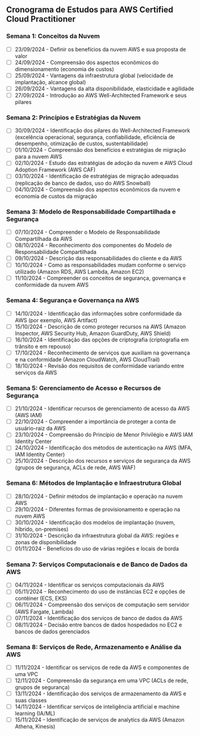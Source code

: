 ## Cronograma de Estudos para AWS Certified Cloud Practitioner

### Semana 1: Conceitos da Nuvem

- [ ] 23/09/2024 - Definir os benefícios da nuvem AWS e sua proposta de valor
- [ ] 24/09/2024 - Compreensão dos aspectos econômicos do dimensionamento (economia de custos)
- [ ] 25/09/2024 - Vantagens da infraestrutura global (velocidade de implantação, alcance global)
- [ ] 26/09/2024 - Vantagens da alta disponibilidade, elasticidade e agilidade
- [ ] 27/09/2024 - Introdução ao AWS Well-Architected Framework e seus pilares

### Semana 2: Princípios e Estratégias da Nuvem

- [ ] 30/09/2024 - Identificação dos pilares do Well-Architected Framework (excelência operacional, segurança, confiabilidade, eficiência de desempenho, otimização de custos, sustentabilidade)
- [ ] 01/10/2024 - Compreensão dos benefícios e estratégias de migração para a nuvem AWS
- [ ] 02/10/2024 - Estudo das estratégias de adoção da nuvem e AWS Cloud Adoption Framework (AWS CAF)
- [ ] 03/10/2024 - Identificação de estratégias de migração adequadas (replicação de banco de dados, uso do AWS Snowball)
- [ ] 04/10/2024 - Compreensão dos aspectos econômicos da nuvem e economia de custos da migração

### Semana 3: Modelo de Responsabilidade Compartilhada e Segurança

- [ ] 07/10/2024 - Compreender o Modelo de Responsabilidade Compartilhada da AWS
- [ ] 08/10/2024 - Reconhecimento dos componentes do Modelo de Responsabilidade Compartilhada
- [ ] 09/10/2024 - Descrição das responsabilidades do cliente e da AWS
- [ ] 10/10/2024 - Como as responsabilidades mudam conforme o serviço utilizado (Amazon RDS, AWS Lambda, Amazon EC2)
- [ ] 11/10/2024 - Compreender os conceitos de segurança, governança e conformidade da nuvem AWS

### Semana 4: Segurança e Governança na AWS

- [ ] 14/10/2024 - Identificação das informações sobre conformidade da AWS (por exemplo, AWS Artifact)
- [ ] 15/10/2024 - Descrição de como proteger recursos na AWS (Amazon Inspector, AWS Security Hub, Amazon GuardDuty, AWS Shield)
- [ ] 16/10/2024 - Identificação das opções de criptografia (criptografia em trânsito e em repouso)
- [ ] 17/10/2024 - Reconhecimento de serviços que auxiliam na governança e na conformidade (Amazon CloudWatch, AWS CloudTrail)
- [ ] 18/10/2024 - Revisão dos requisitos de conformidade variando entre serviços da AWS

### Semana 5: Gerenciamento de Acesso e Recursos de Segurança

- [ ] 21/10/2024 - Identificar recursos de gerenciamento de acesso da AWS (AWS IAM)
- [ ] 22/10/2024 - Compreender a importância de proteger a conta de usuário-raiz da AWS
- [ ] 23/10/2024 - Compreensão do Princípio de Menor Privilégio e AWS IAM Identity Center
- [ ] 24/10/2024 - Identificação dos métodos de autenticação na AWS (MFA, IAM Identity Center)
- [ ] 25/10/2024 - Descrição dos recursos e serviços de segurança da AWS (grupos de segurança, ACLs de rede, AWS WAF)

### Semana 6: Métodos de Implantação e Infraestrutura Global

- [ ] 28/10/2024 - Definir métodos de implantação e operação na nuvem AWS
- [ ] 29/10/2024 - Diferentes formas de provisionamento e operação na nuvem AWS
- [ ] 30/10/2024 - Identificação dos modelos de implantação (nuvem, híbrido, on-premises)
- [ ] 31/10/2024 - Descrição da infraestrutura global da AWS: regiões e zonas de disponibilidade
- [ ] 01/11/2024 - Benefícios do uso de várias regiões e locais de borda

### Semana 7: Serviços Computacionais e de Banco de Dados da AWS

- [ ] 04/11/2024 - Identificar os serviços computacionais da AWS
- [ ] 05/11/2024 - Reconhecimento do uso de instâncias EC2 e opções de contêiner (ECS, EKS)
- [ ] 06/11/2024 - Compreensão dos serviços de computação sem servidor (AWS Fargate, Lambda)
- [ ] 07/11/2024 - Identificação dos serviços de banco de dados da AWS
- [ ] 08/11/2024 - Decisão entre bancos de dados hospedados no EC2 e bancos de dados gerenciados

### Semana 8: Serviços de Rede, Armazenamento e Análise da AWS

- [ ] 11/11/2024 - Identificar os serviços de rede da AWS e componentes de uma VPC
- [ ] 12/11/2024 - Compreensão da segurança em uma VPC (ACLs de rede, grupos de segurança)
- [ ] 13/11/2024 - Identificação dos serviços de armazenamento da AWS e suas classes
- [ ] 14/11/2024 - Identificar serviços de inteligência artificial e machine learning (IA/ML)
- [ ] 15/11/2024 - Identificação de serviços de analytics da AWS (Amazon Athena, Kinesis)
